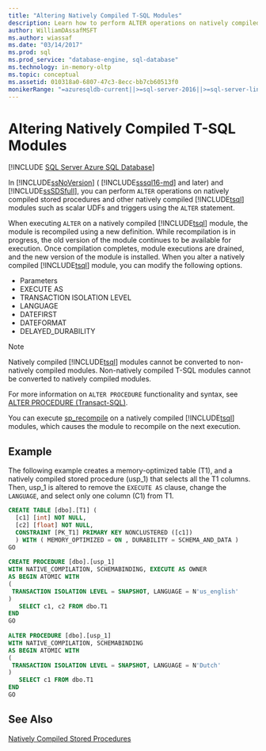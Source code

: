 ```yaml
---
title: "Altering Natively Compiled T-SQL Modules"
description: Learn how to perform ALTER operations on natively compiled stored procedures and natively compiled Transact-SQL modules in SQL Server and Azure SQL Database.
author: WilliamDAssafMSFT
ms.author: wiassaf
ms.date: "03/14/2017"
ms.prod: sql
ms.prod_service: "database-engine, sql-database"
ms.technology: in-memory-oltp
ms.topic: conceptual
ms.assetid: 010318a0-6807-47c3-8ecc-bb7cb60513f0
monikerRange: "=azuresqldb-current||>=sql-server-2016||>=sql-server-linux-2017||=azuresqldb-mi-current"
---
```

# Altering Natively Compiled T-SQL Modules
[!INCLUDE [SQL Server Azure SQL Database](../../includes/applies-to-version/sql-asdb.md)]

In [!INCLUDE[ssNoVersion](../../includes/ssnoversion-md.md)] ( [!INCLUDE[sssql16-md](../../includes/sssql16-md.md)] and later) and [!INCLUDE[ssSDSfull](../../includes/sssdsfull-md.md)], you can perform `ALTER` operations on natively compiled stored procedures and other natively compiled [!INCLUDE[tsql](../../includes/tsql-md.md)] modules such as scalar UDFs and triggers using the `ALTER` statement.  
  
When executing `ALTER` on a natively compiled [!INCLUDE[tsql](../../includes/tsql-md.md)] module, the module is recompiled using a new definition. While recompilation is in progress, the old version of the module continues to be available for execution. Once compilation completes, module executions are drained, and the new version of the module is installed. When you alter a natively compiled [!INCLUDE[tsql](../../includes/tsql-md.md)] module, you can modify the following options.  
  
-   Parameters  
-   EXECUTE AS  
-   TRANSACTION ISOLATION LEVEL  
-   LANGUAGE  
-   DATEFIRST  
-   DATEFORMAT  
-   DELAYED_DURABILITY  
  
> [!NOTE]  
> Natively compiled [!INCLUDE[tsql](../../includes/tsql-md.md)] modules cannot be converted to non-natively compiled modules. Non-natively compiled T-SQL modules cannot be converted to natively compiled modules.  
  
For more information on `ALTER PROCEDURE` functionality and syntax, see [ALTER PROCEDURE &#40;Transact-SQL&#41;](../../t-sql/statements/alter-procedure-transact-sql.md).  
  
You can execute [sp_recompile](../../relational-databases/system-stored-procedures/sp-recompile-transact-sql.md) on a natively compiled [!INCLUDE[tsql](../../includes/tsql-md.md)] modules, which causes the module to recompile on the next execution.  
  
## Example  
The following example creates a memory-optimized table (T1), and a natively compiled stored procedure (usp_1) that selects all the T1 columns. Then, usp_1 is altered to remove the `EXECUTE AS` clause, change the `LANGUAGE`, and select only one column (C1) from T1.  
  
```sql  
CREATE TABLE [dbo].[T1] (  
  [c1] [int] NOT NULL,  
  [c2] [float] NOT NULL,  
  CONSTRAINT [PK_T1] PRIMARY KEY NONCLUSTERED ([c1])  
  ) WITH ( MEMORY_OPTIMIZED = ON , DURABILITY = SCHEMA_AND_DATA )  
GO  
  
CREATE PROCEDURE [dbo].[usp_1]  
WITH NATIVE_COMPILATION, SCHEMABINDING, EXECUTE AS OWNER  
AS BEGIN ATOMIC WITH  
(  
 TRANSACTION ISOLATION LEVEL = SNAPSHOT, LANGUAGE = N'us_english'  
)  
   SELECT c1, c2 FROM dbo.T1  
END  
GO  
  
ALTER PROCEDURE [dbo].[usp_1]  
WITH NATIVE_COMPILATION, SCHEMABINDING  
AS BEGIN ATOMIC WITH  
(  
 TRANSACTION ISOLATION LEVEL = SNAPSHOT, LANGUAGE = N'Dutch'  
)  
   SELECT c1 FROM dbo.T1  
END  
GO    
```   
  
## See Also  
 [Natively Compiled Stored Procedures](./a-guide-to-query-processing-for-memory-optimized-tables.md)
